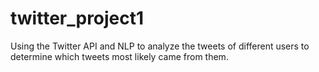 # twitter_project1
Using the Twitter API and NLP to analyze the tweets of different users to determine which tweets most likely came from them.
